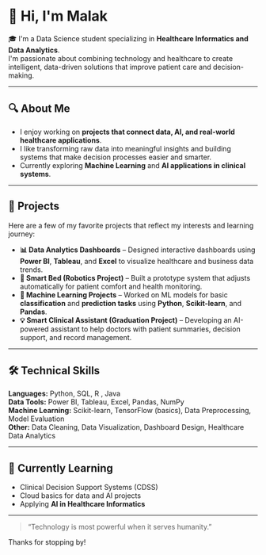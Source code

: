 

<!--
**malakkhaled123/malakkhaled123** is a ✨ _special_ ✨ repository because its `README.md` (this file) appears on your GitHub profile.

Here are some ideas to get you started:

- 🔭 I’m currently working on ...
- 🌱 I’m currently learning ...
- 👯 I’m looking to collaborate on ...
- 🤔 I’m looking for help with ...
- 💬 Ask me about ...
- 📫 How to reach me: ...
- 😄 Pronouns: ...
- ⚡ Fun fact: ...
-->
# 👋 Hi, I'm Malak  

🎓 I'm a Data Science student specializing in **Healthcare Informatics and Data Analytics**.  
I'm passionate about combining technology and healthcare to create intelligent, data-driven solutions that improve patient care and decision-making.  

---

## 🔍 About Me  
- I enjoy working on **projects that connect data, AI, and real-world healthcare applications**.  
- I like transforming raw data into meaningful insights and building systems that make decision processes easier and smarter.  
- Currently exploring **Machine Learning** and **AI applications in clinical systems**.

---

## 🧩 Projects  
Here are a few of my favorite projects that reflect my interests and learning journey:  

- **📊 Data Analytics Dashboards** – Designed interactive dashboards using **Power BI**, **Tableau**, and **Excel** to visualize healthcare and business data trends.  
- **🤖 Smart Bed (Robotics Project)** – Built a prototype system that adjusts automatically for patient comfort and health monitoring.  
- **🧠 Machine Learning Projects** – Worked on ML models for basic **classification** and **prediction tasks** using **Python**, **Scikit-learn**, and **Pandas**.  
- **💡 Smart Clinical Assistant (Graduation Project)** – Developing an AI-powered assistant to help doctors with patient summaries, decision support, and record management.  

---

## 🛠️ Technical Skills  

**Languages:** Python, SQL, R , Java  
**Data Tools:** Power BI, Tableau, Excel, Pandas, NumPy  
**Machine Learning:** Scikit-learn, TensorFlow (basics), Data Preprocessing, Model Evaluation  
**Other:** Data Cleaning, Data Visualization, Dashboard Design, Healthcare Data Analytics  

---

## 🌱 Currently Learning  
- Clinical Decision Support Systems (CDSS)  
- Cloud basics for data and AI projects  
- Applying **AI in Healthcare Informatics**  

---

> “Technology is most powerful when it serves humanity.”

Thanks for stopping by!


